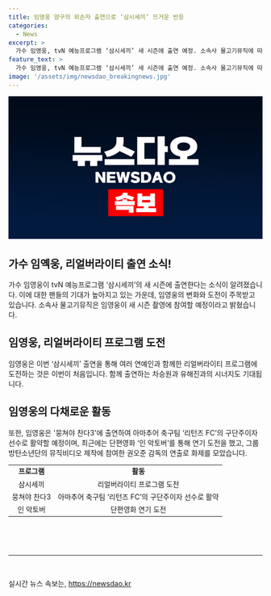 ```yaml
---
title: 임영웅 양구의 외손자 출연으로 ‘삼시세끼’ 뜨거운 반응
categories:
  - News
excerpt: >
  가수 임영웅, tvN 예능프로그램 ‘삼시세끼’ 새 시즌에 출연 예정. 소속사 물고기뮤직에 따르면, 임영웅은 이번 달 ‘삼시세끼’ 새 시즌 촬영에 나선다. 배우 차승원과 유해진과 함께 어떤 시너지를 보여줄지 팬들의 기대가 높아지고 있다. 또한, 임영웅은 ‘뭉쳐야 찬다3’에 출연하며 아마추어 축구팀 ‘리턴즈 FC’의 구단주이자 선수로도 활약할 예정이다. 최근에는 단편영화 ‘인 악토버’를 통해 만능 엔터테이너로의 변신 가능성을 보여줬다.
feature_text: >
  가수 임영웅, tvN 예능프로그램 ‘삼시세끼’ 새 시즌에 출연 예정. 소속사 물고기뮤직에 따르면, 임영웅은 이번 달 ‘삼시세끼’ 새 시즌 촬영에 나선다. 배우 차승원과 유해진과 함께 어떤 시너지를 보여줄지 팬들의 기대가 높아지고 있다. 또한, 임영웅은 ‘뭉쳐야 찬다3’에 출연하며 아마추어 축구팀 ‘리턴즈 FC’의 구단주이자 선수로도 활약할 예정이다. 최근에는 단편영화 ‘인 악토버’를 통해 만능 엔터테이너로의 변신 가능성을 보여줬다.
image: '/assets/img/newsdao_breakingnews.jpg'
---
```


<p><img src="/assets/img/newsdao_breakingnews.jpg" alt="ontimetimes 속보" /></p>

<h2>가수 임옉웅, 리얼버라이티 출연 소식!</h2>

<p data-ke-size="size16">가수 임영웅이 tvN 예능프로그램 ‘삼시세끼’의 새 시즌에 출연한다는 소식이 알려졌습니다. 이에 대한 팬들의 기대가 높아지고 있는 가운데, 임영웅의 변화와 도전이 주목받고 있습니다. 소속사 물고기뮤직은 임영웅이 새 시즌 촬영에 참여할 예정이라고 밝혔습니다. </p>

<h2 data-ke-size="size26">임영웅, 리얼버라이티 프로그램 도전</h2>

<p data-ke-size="size16">임영웅은 이번 ‘삼시세끼’ 출연을 통해 여러 연예인과 함께한 리얼버라이티 프로그램에 도전하는 것은 이번이 처음입니다. 함께 출연하는 차승원과 유해진과의 시너지도 기대됩니다.</p>

<h2 data-ke-size="size26">임영웅의 다채로운 활동</h2>

<p data-ke-size="size16">또한, 임영웅은 '뭉쳐야 찬다3'에 출연하여 아마추어 축구팀 ‘리턴즈 FC’의 구단주이자 선수로 활약할 예정이며, 최근에는 단편영화 ‘인 악토버’를 통해 연기 도전을 했고, 그룹 방탄소년단의 뮤직비디오 제작에 참여한 권오준 감독의 연출로 화제를 모았습니다.</p>

<table>
  <tr>
    <td style="text-align: center; height: 17px;"><b>프로그램</b></td>
    <td style="text-align: center; height: 17px;"><b>활동</b></td>
  </tr>
  <tr>
    <td style="text-align: center; height: 17px;">삼시세끼</td>
    <td style="text-align: center; height: 17px;">리얼버라이티 프로그램 도전</td>
  </tr>
  <tr>
    <td style="text-align: center; height: 17px;">뭉쳐야 찬다3</td>
    <td style="text-align: center; height: 17px;">아마추어 축구팀 ‘리턴즈 FC’의 구단주이자 선수로 활약</td>
  </tr>
  <tr>
    <td style="text-align: center; height: 17px;">인 악토버</td>
    <td style="text-align: center; height: 17px;">단편영화 연기 도전</td>
  </tr>
</table>

<p data-ke-size="size16">&nbsp;</p>

<p data-ke-size="size16">&nbsp;</p>

<hr>

<p data-ke-size="size16">&nbsp;</p>
실시간 뉴스 속보는, <a href="https://newsdao.kr" rel="dofollow">https://newsdao.kr</a>


